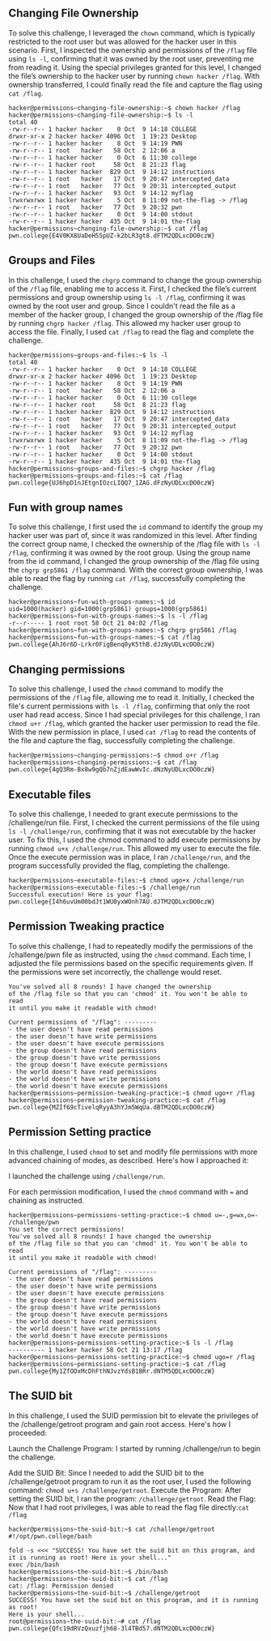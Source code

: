 ##  Changing File Ownership
To solve this challenge, I leveraged the `chown` command, which is typically restricted to the root user but was allowed for the hacker user in this scenario. First, I inspected the ownership and permissions of the `/flag` file using `ls -l`, confirming that it was owned by the root user, preventing me from reading it. Using the special privileges granted for this level, I changed the file’s ownership to the hacker user by running `chown hacker /flag`. With ownership transferred, I could finally read the file and capture the flag using `cat /flag`.
```
hacker@permissions~changing-file-ownership:~$ chown hacker /flag
hacker@permissions~changing-file-ownership:~$ ls -l
total 40
-rw-r--r-- 1 hacker hacker    0 Oct  9 14:18 COLLEGE
drwxr-xr-x 2 hacker hacker 4096 Oct  1 19:23 Desktop
-rw-r--r-- 1 hacker hacker    8 Oct  9 14:19 PWN
-rw-r--r-- 1 root   hacker   58 Oct  2 12:06 a
-rw-r--r-- 1 hacker hacker    0 Oct  6 11:30 college
-rw-r--r-- 1 hacker root     58 Oct  8 21:23 flag
-rw-r--r-- 1 hacker hacker  829 Oct  9 14:12 instructions
-rw-r--r-- 1 root   hacker   17 Oct  9 20:47 intercepted_data
-rw-r--r-- 1 root   hacker   77 Oct  9 20:31 intercepted_output
-rw-r--r-- 1 hacker hacker   93 Oct  9 14:12 myflag
lrwxrwxrwx 1 hacker hacker    5 Oct  8 11:09 not-the-flag -> /flag
-rw-r--r-- 1 root   hacker   77 Oct  9 20:32 pwn
-rw-r--r-- 1 hacker hacker    0 Oct  9 14:00 stdout
-rw-r--r-- 1 hacker hacker  435 Oct  9 14:01 the-flag
hacker@permissions~changing-file-ownership:~$ cat /flag
pwn.college{E4V0KX8UaDeH55pUZ-k2bLR3gt8.dFTM2QDLxcDO0czW}
```
##  Groups and Files
In this challenge, I used the `chgrp` command to change the group ownership of the `/flag` file, enabling me to access it. First, I checked the file’s current permissions and group ownership using `ls -l /flag`, confirming it was owned by the root user and group. Since I couldn't read the file as a member of the hacker group, I changed the group ownership of the /flag file by running `chgrp hacker /flag`. This allowed my hacker user group to access the file. Finally, I used `cat /flag` to read the flag and complete the challenge.
```
hacker@permissions~groups-and-files:~$ ls -l
total 40
-rw-r--r-- 1 hacker hacker    0 Oct  9 14:18 COLLEGE
drwxr-xr-x 2 hacker hacker 4096 Oct  1 19:23 Desktop
-rw-r--r-- 1 hacker hacker    8 Oct  9 14:19 PWN
-rw-r--r-- 1 root   hacker   58 Oct  2 12:06 a
-rw-r--r-- 1 hacker hacker    0 Oct  6 11:30 college
-rw-r--r-- 1 hacker root     58 Oct  8 21:23 flag
-rw-r--r-- 1 hacker hacker  829 Oct  9 14:12 instructions
-rw-r--r-- 1 root   hacker   17 Oct  9 20:47 intercepted_data
-rw-r--r-- 1 root   hacker   77 Oct  9 20:31 intercepted_output
-rw-r--r-- 1 hacker hacker   93 Oct  9 14:12 myflag
lrwxrwxrwx 1 hacker hacker    5 Oct  8 11:09 not-the-flag -> /flag
-rw-r--r-- 1 root   hacker   77 Oct  9 20:32 pwn
-rw-r--r-- 1 hacker hacker    0 Oct  9 14:00 stdout
-rw-r--r-- 1 hacker hacker  435 Oct  9 14:01 the-flag
hacker@permissions~groups-and-files:~$ chgrp hacker /flag
hacker@permissions~groups-and-files:~$ cat /flag
pwn.college{UJ6hpD1nJEtgnIOzcLIQQ7_1ZAG.dFzNyUDLxcDO0czW}
```
##  Fun with group names
To solve this challenge, I first used the `id` command to identify the group my hacker user was part of, since it was randomized in this level. After finding the correct group name, I checked the ownership of the /flag file with `ls -l /flag`, confirming it was owned by the root group. Using the group name from the id command, I changed the group ownership of the /flag file using the `chgrp grp5861 /flag` command. With the correct group ownership, I was able to read the flag by running `cat /flag`, successfully completing the challenge.
```
hacker@permissions~fun-with-groups-names:~$ id
uid=1000(hacker) gid=1000(grp5861) groups=1000(grp5861)
hacker@permissions~fun-with-groups-names:~$ ls -l /flag
-r--r----- 1 root root 58 Oct 21 04:02 /flag
hacker@permissions~fun-with-groups-names:~$ chgrp grp5861 /flag
hacker@permissions~fun-with-groups-names:~$ cat /flag
pwn.college{AhJ6r6D-Lrkr0FigBenq0yK5thB.dJzNyUDLxcDO0czW}
```
##  Changing permissions
To solve this challenge, I used the `chmod` command to modify the permissions of the `/flag` file, allowing me to read it. Initially, I checked the file's current permissions with `ls -l /flag`, confirming that only the root user had read access. Since I had special privileges for this challenge, I ran `chmod u+r /flag`, which granted the hacker user permission to read the file. With the new permission in place, I used `cat /flag` to read the contents of the file and capture the flag, successfully completing the challenge.
```
hacker@permissions~changing-permissions:~$ chmod o+r /flag
hacker@permissions~changing-permissions:~$ cat /flag
pwn.college{4gQ3Rm-Bx8w9gQb7nZjdEawWvIc.dNzNyUDLxcDO0czW}
```
##  Executable files
To solve this challenge, I needed to grant execute permissions to the /challenge/run file. First, I checked the current permissions of the file using `ls -l /challenge/run`, confirming that it was not executable by the hacker user. To fix this, I used the chmod command to add execute permissions by running `chmod u+x /challenge/run`. This allowed my user to execute the file. Once the execute permission was in place, I ran `/challenge/run`, and the program successfully provided the flag, completing the challenge.
```
hacker@permissions~executable-files:~$ chmod ugo+x /challenge/run
hacker@permissions~executable-files:~$ /challenge/run
Successful execution! Here is your flag:
pwn.college{I4h6uvUm00bdJt1WU0yxWOnh7AU.dJTM2QDLxcDO0czW}
```
##  Permission Tweaking practice
To solve this challenge, I had to repeatedly modify the permissions of the /challenge/pwn file as instructed, using the `chmod` command. Each time, I adjusted the file permissions based on the specific requirements given. If the permissions were set incorrectly, the challenge would reset.
```
You've solved all 8 rounds! I have changed the ownership
of the /flag file so that you can 'chmod' it. You won't be able to read
it until you make it readable with chmod!

Current permissions of "/flag": ---------
- the user doesn't have read permissions
- the user doesn't have write permissions
- the user doesn't have execute permissions
- the group doesn't have read permissions
- the group doesn't have write permissions
- the group doesn't have execute permissions
- the world doesn't have read permissions
- the world doesn't have write permissions
- the world doesn't have execute permissions
hacker@permissions~permission-tweaking-practice:~$ chmod ugo+r /flag
hacker@permissions~permission-tweaking-practice:~$ cat /flag
pwn.college{MZIf69cTivelqRyyA3hYJm5WqUa.dBTM2QDLxcDO0czW}
```
##  Permission Setting practice
In this challenge, I used `chmod` to set and modify file permissions with more advanced chaining of modes, as described. Here's how I approached it:

I launched the challenge using `/challenge/run`.

For each permission modification, I used the `chmod` command with `=` and chaining as instructed. 
```
hacker@permissions~permissions-setting-practice:~$ chmod u=-,g=wx,o=- /challenge/pwn
You set the correct permissions!
You've solved all 8 rounds! I have changed the ownership
of the /flag file so that you can 'chmod' it. You won't be able to read
it until you make it readable with chmod!

Current permissions of "/flag": ---------
- the user doesn't have read permissions
- the user doesn't have write permissions
- the user doesn't have execute permissions
- the group doesn't have read permissions
- the group doesn't have write permissions
- the group doesn't have execute permissions
- the world doesn't have read permissions
- the world doesn't have write permissions
- the world doesn't have execute permissions
hacker@permissions~permissions-setting-practice:~$ ls -l /flag
---------- 1 hacker hacker 58 Oct 21 13:17 /flag
hacker@permissions~permissions-setting-practice:~$ chmod ugo=r /flag
hacker@permissions~permissions-setting-practice:~$ cat /flag
pwn.college{My1ZfOOxMcDhFthNJvzYdsB1BRr.dNTM5QDLxcDO0czW}
```
##  The SUID bit
In this challenge, I used the SUID permission bit to elevate the privileges of the /challenge/getroot program and gain root access. Here's how I proceeded:

Launch the Challenge Program: I started by running /challenge/run to begin the challenge.

Add the SUID Bit: Since I needed to add the SUID bit to the /challenge/getroot program to run it as the root user, I used the following command: `chmod u+s /challenge/getroot`.
Execute the Program: After setting the SUID bit, I ran the program: `/challenge/getroot`.
Read the Flag: Now that I had root privileges, I was able to read the flag file directly:`cat /flag`
```
hacker@permissions~the-suid-bit:~$ cat /challenge/getroot
#!/opt/pwn.college/bash

fold -s <<< "SUCCESS! You have set the suid bit on this program, and it is running as root! Here is your shell..."
exec /bin/bash
hacker@permissions~the-suid-bit:~$ /bin/bash
hacker@permissions~the-suid-bit:~$ cat /flag
cat: /flag: Permission denied
hacker@permissions~the-suid-bit:~$ /challenge/getroot
SUCCESS! You have set the suid bit on this program, and it is running as root!
Here is your shell...
root@permissions~the-suid-bit:~# cat /flag
pwn.college{Qfc19dRVzQxuzfjh68-3l4TBd57.dNTM2QDLxcDO0czW}
```






